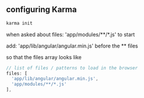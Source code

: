 ## configuring Karma

```bash
karma init
```

when asked about files: 'app/modules/**/*.js' to start

add: 'app/lib/angular/angular.min.js' before the ** files

so that the files array looks like

```js
// list of files / patterns to load in the browser
files: [
  'app/lib/angular/angular.min.js',
  'app/modules/**/*.js'
],
```
